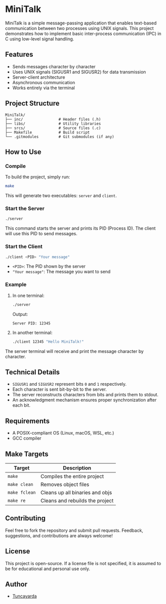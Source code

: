 # MiniTalk

MiniTalk is a simple message-passing application that enables text-based communication between two processes using UNIX signals. This project demonstrates how to implement basic inter-process communication (IPC) in C using low-level signal handling.

## Features

- Sends messages character by character
- Uses UNIX signals (SIGUSR1 and SIGUSR2) for data transmission
- Server-client architecture
- Asynchronous communication
- Works entirely via the terminal

## Project Structure

```
MiniTalk/
├── inc/                # Header files (.h)
├── libs/               # Utility libraries
├── srcs/               # Source files (.c)
├── Makefile            # Build script
└── .gitmodules         # Git submodules (if any)
```

## How to Use

### Compile

To build the project, simply run:

```bash
make
```

This will generate two executables: `server` and `client`.

### Start the Server

```bash
./server
```

This command starts the server and prints its PID (Process ID). The client will use this PID to send messages.

### Start the Client

```bash
./client <PID> "Your message"
```

- `<PID>`: The PID shown by the server
- `"Your message"`: The message you want to send

### Example

1. In one terminal:

   ```bash
   ./server
   ```
   Output:
   ```
   Server PID: 12345
   ```

2. In another terminal:

   ```bash
   ./client 12345 "Hello MiniTalk!"
   ```

The server terminal will receive and print the message character by character.

## Technical Details

- `SIGUSR1` and `SIGUSR2` represent bits `0` and `1` respectively.
- Each character is sent bit-by-bit to the server.
- The server reconstructs characters from bits and prints them to stdout.
- An acknowledgment mechanism ensures proper synchronization after each bit.

## Requirements

- A POSIX-compliant OS (Linux, macOS, WSL, etc.)
- GCC compiler

## Make Targets

| Target       | Description                      |
|--------------|----------------------------------|
| `make`       | Compiles the entire project      |
| `make clean` | Removes object files             |
| `make fclean`| Cleans up all binaries and objs  |
| `make re`    | Cleans and rebuilds the project  |

## Contributing

Feel free to fork the repository and submit pull requests. Feedback, suggestions, and contributions are always welcome!

## License

This project is open-source. If a license file is not specified, it is assumed to be for educational and personal use only.

## Author

- [Tuncayarda](https://github.com/Tuncayarda)
```
